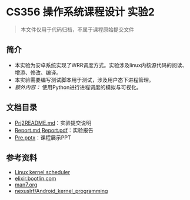 # CS356 操作系统课程设计 实验2

> 本文件仅用于代码归档，不属于课程原始提交文件

## 简介
* 本实验为安卓系统实现了WRR调度方式。实验涉及linux内核源代码的阅读、增添、修改、编译。
* 本实验需要编写测试脚本用于测试，涉及用户态下进程管理。
* *额外内容：* 使用Python进行进程调度的模拟与可视化。

## 文档目录
* [Prj2README.md](./Prj2README.md)：实验提交说明
* [Report.md](./OutputExample.md),[Report.pdf](./Report.pdf)：实验报告
* [Pre.pptx](./Pre.pptx)：课程展示PPT

## 参考资料
* [Linux kernel scheduler](https://helix979.github.io/jkoo/post/os-scheduler/)
* [elixir.bootlin.com](https://elixir.bootlin.com)
* [man7.org](https://man7.org/linux/man-pages/index.html)
* [nexuslrf/Android_kernel_programming](https://github.com/nexuslrf/Android_kernel_programming)